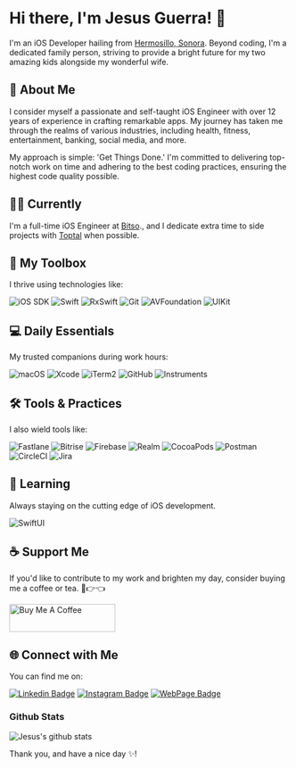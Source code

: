 # Hi there, I'm Jesus Guerra! 👋

I'm an iOS Developer hailing from [Hermosillo, Sonora](https://www.google.com.mx/maps/place/Hermosillo,+Sonora/@29.0812439,-111.0322105,12z/data=!4m6!3m5!1s0x86ce84687adfaee5:0xb33d5395e9887ff9!8m2!3d29.0729673!4d-110.9559192!16zL20vMDEydGhj?entry=ttu). Beyond coding, I'm a dedicated family person, striving to provide a bright future for my two amazing kids alongside my wonderful wife.

## 🚀 About Me
I consider myself a passionate and self-taught iOS Engineer with over 12 years of experience in crafting remarkable apps. My journey has taken me through the realms of various industries, including health, fitness, entertainment, banking, social media, and more.

My approach is simple: 'Get Things Done.' I'm committed to delivering top-notch work on time and adhering to the best coding practices, ensuring the highest code quality possible.

## 👨‍💻 Currently
I'm a full-time iOS Engineer at [Bitso](https://bitso.com/)., and I dedicate extra time to side projects with [Toptal](https://bitso.com/) when possible.



## 🧰 My Toolbox
I thrive using technologies like:

![iOS SDK](https://img.shields.io/badge/iOS-000000?style=flat-square&style=for-the-badge&logo=iOS&logoColor=white)
  ![Swift](https://img.shields.io/badge/Swift-FA7343?style=flat-square&style=for-the-badge&logo=Swift&logoColor=white)
  ![RxSwift](https://img.shields.io/badge/RxSwift-FA7343?style=flat-square&style=for-the-badge&logo=Swift&logoColor=white)
  ![Git](https://img.shields.io/badge/Git-181717?style=plastic&logo=git)
  ![AVFoundation](https://img.shields.io/badge/AVFoundation-000000?style=flat-square&style=for-the-badge&logo=iOS&logoColor=white)
  ![UIKit](https://img.shields.io/badge/UIKit-000000?style=flat-square&style=for-the-badge&logo=iOS&logoColor=white)


## 💻 Daily Essentials
My trusted companions during work hours:

  ![macOS](https://img.shields.io/badge/macOS-000000?style=flat-square&style=for-the-badge&logo=macOS&logoColor=white)
  ![Xcode](https://img.shields.io/badge/Xcode-147EFB?style=flat-square&style=for-the-badge&logo=Xcode&logoColor=white)
  ![iTerm2](https://img.shields.io/badge/iTerm2-000000?style=flat-square&style=for-the-badge&logo=iTerm2&logoColor=white)
  ![GitHub](https://img.shields.io/badge/-GitHub-181717?style=plastic&logo=github)
  ![Instruments](https://img.shields.io/badge/Instruments-147EFB?style=flat-square&style=for-the-badge&logo=iOS&logoColor=white)

## 🛠️ Tools & Practices
I also wield tools like:

  ![Fastlane](https://img.shields.io/badge/Fastlane-00F200?style=flat-square&style=for-the-badge&logo=Fastlane&logoColor=white)
  ![Bitrise](https://img.shields.io/badge/Bitrise-683D87?style=flat-square&style=for-the-badge&logo=Bitrise&logoColor=white)
  ![Firebase](https://img.shields.io/badge/Firebase-FFCA28?style=flat-square&style=for-the-badge&logo=Firebase&logoColor=white)
  ![Realm](https://img.shields.io/badge/Realm-39477F?style=flat-square&style=for-the-badge&logo=Realm&logoColor=white)
  ![CocoaPods](https://img.shields.io/badge/CocoaPods-EE3322?style=flat-square&style=for-the-badge&logo=CocoaPods&logoColor=white)
  ![Postman](https://img.shields.io/badge/Postman-FF6C37?style=flat-square&style=for-the-badge&logo=Postman&logoColor=white)
  ![CircleCI](https://img.shields.io/badge/CircleCI-343434?style=flat-square&style=for-the-badge&logo=CircleCI&logoColor=white)
  ![Jira](https://img.shields.io/badge/Jira-0052CC?style=flat-square&style=for-the-badge&logo=Jira&logoColor=white)

## 🌱 Learning
Always staying on the cutting edge of iOS development.

  ![SwiftUI](https://img.shields.io/badge/SwiftUI-FA7343?style=flat-square&style=for-the-badge&logo=Swift&logoColor=white)


## ☕ Support Me

If you'd like to contribute to my work and brighten my day, consider buying me a coffee or tea. 🥺👉👈


  <a href="https://www.buymeacoffee.com/guerrix" target="_blank"><img src="https://cdn.buymeacoffee.com/buttons/v2/default-yellow.png" alt="Buy Me A Coffee" style="height: 50px !important;width: 190px !important;" ></a>
  
## 🌐 Connect with Me

You can find me on:

[![Linkedin Badge](https://img.shields.io/badge/Guerrix-0A66C2?style=flat-square&style=for-the-badge&logo=LinkedIn&logoColor=white&link=https://www.linkedin.com/in/guerrix/)](https://www.linkedin.com/in/guerrix/)
[![Instagram Badge](https://img.shields.io/badge/Guerrix-E4405F?style=flat-square&style=for-the-badge&logo=Instagram&logoColor=white&link=https://www.instagram.com/guerrix/)](https://www.instagram.com/guerrix/)
[![WebPage Badge](https://img.shields.io/badge/jesusguerra.io-4285F4?style=flat-square&style=for-the-badge&logo=Google%20Chrome&logoColor=white&link=http://jesusguerra.io/)](http://jesusguerra.io/)

### Github Stats
![Jesus's github stats](https://github-readme-stats.vercel.app/api?username=guerrix&count_private=true&show_icons=true)


Thank you, and have a nice day ✨!
